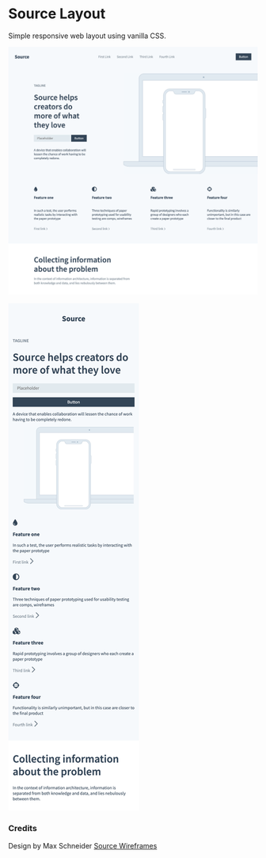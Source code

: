 # Source Layout
Simple responsive web layout using vanilla CSS.

![Desktop Version](./assets/source-layout.png "Responsive Web Layout - Desktop")

![Mobile Version](./assets/source-layout-mobile.png "Responsive Web Layout - Mobile")

### Credits

Design by Max Schneider [Source Wireframes](https://dribbble.com/shots/8718928-Source-Wireframes)

